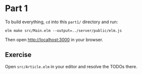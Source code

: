 # Part 1

To build everything, `cd` into this `part1/` directory and run:

```shell
elm make src/Main.elm --output=../server/public/elm.js
```

Then open [http://localhost:3000](http://localhost:3000) in your browser.

## Exercise

Open `src/Article.elm` in your editor and resolve the TODOs there.
